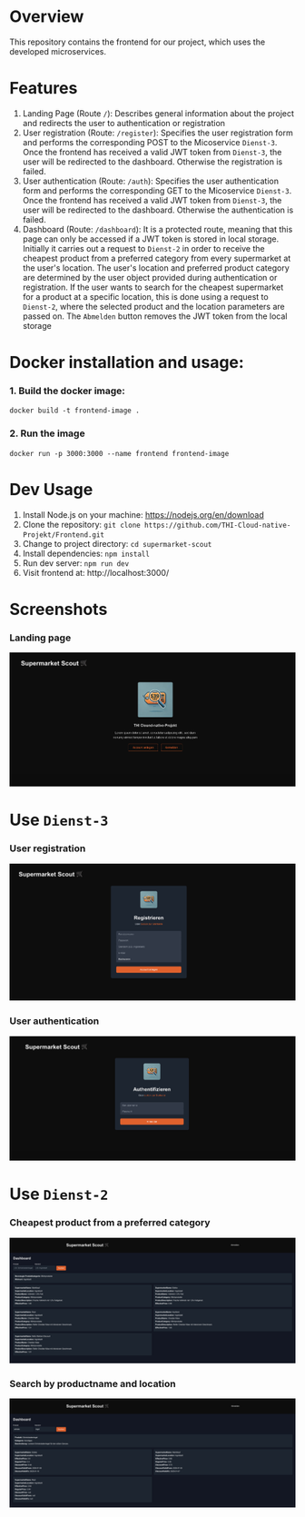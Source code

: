 # Overview

This repository contains the frontend for our project, which uses the developed microservices.

# Features

1. Landing Page (Route `/`): Describes general information about the project and redirects the user to authentication or registration
2. User registration (Route: `/register`): Specifies the user registration form and performs the corresponding POST to the Micoservice `Dienst-3`. Once the frontend has received a valid JWT token from `Dienst-3`, the user will be redirected to the dashboard. Otherwise the registration is failed.
3. User authentication (Route: `/auth`): Specifies the user authentication form and performs the corresponding GET to the Micoservice `Dienst-3`. Once the frontend has received a valid JWT token from `Dienst-3`, the user will be redirected to the dashboard. Otherwise the authentication is failed.
4. Dashboard (Route: `/dashboard`): It is a protected route, meaning that this page can only be accessed if a JWT token is stored in local storage. Initially it carries out a request to `Dienst-2` in order to receive the cheapest product from a preferred category from every supermarket at the user's location. The user's location and preferred product category are determined by the user object provided during authentication or registration. If the user wants to search for the cheapest supermarket for a product at a specific location, this is done using a request to `Dienst-2`, where the selected product and the location parameters are passed on. The `Abmelden` button removes the JWT token from the local storage

# Docker installation and usage:

### 1. Build the docker image:
```
docker build -t frontend-image .
```

### 2. Run the image 
```
docker run -p 3000:3000 --name frontend frontend-image
```

# Dev Usage

1. Install Node.js on your machine: https://nodejs.org/en/download
2. Clone the repository: `git clone https://github.com/THI-Cloud-native-Projekt/Frontend.git`
3. Change to project directory: `cd supermarket-scout`
4. Install dependencies: `npm install`
5. Run dev server: `npm run dev`
6. Visit frontend at: http://localhost:3000/

# Screenshots
### Landing page
<img src="/Frontend/screenshots/landing-page.png">

# Use `Dienst-3`
### User registration
<img src="/Frontend/screenshots/registration-page.png">

### User authentication
<img src="/Frontend/screenshots/auth-page.png">

# Use `Dienst-2`
### Cheapest product from a preferred category
<img src="/Frontend/screenshots/landing_dashboard.png">

### Search by productname and location
<img src="/Frontend/screenshots/query_dashboard.png">

